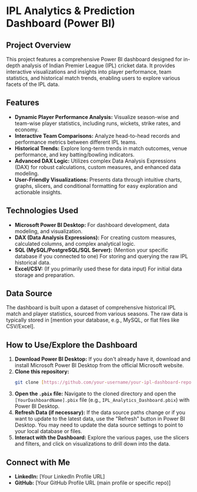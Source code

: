 # IPL Analytics & Prediction Dashboard (Power BI)

## Project Overview

This project features a comprehensive Power BI dashboard designed for in-depth analysis of Indian Premier League (IPL) cricket data. It provides interactive visualizations and insights into player performance, team statistics, and historical match trends, enabling users to explore various facets of the IPL data.

## Features

* **Dynamic Player Performance Analysis:** Visualize season-wise and team-wise player statistics, including runs, wickets, strike rates, and economy.
* **Interactive Team Comparisons:** Analyze head-to-head records and performance metrics between different IPL teams.
* **Historical Trends:** Explore long-term trends in match outcomes, venue performance, and key batting/bowling indicators.
* **Advanced DAX Logic:** Utilizes complex Data Analysis Expressions (DAX) for robust calculations, custom measures, and enhanced data modeling.
* **User-Friendly Visualizations:** Presents data through intuitive charts, graphs, slicers, and conditional formatting for easy exploration and actionable insights.

## Technologies Used

* **Microsoft Power BI Desktop:** For dashboard development, data modeling, and visualization.
* **DAX (Data Analysis Expressions):** For creating custom measures, calculated columns, and complex analytical logic.
* **SQL (MySQL/PostgreSQL/SQL Server):** (Mention your specific database if you connected to one) For storing and querying the raw IPL historical data.
* **Excel/CSV:** (If you primarily used these for data input) For initial data storage and preparation.

## Data Source

The dashboard is built upon a dataset of comprehensive historical IPL match and player statistics, sourced from various seasons. The raw data is typically stored in [mention your database, e.g., MySQL, or flat files like CSV/Excel].

## How to Use/Explore the Dashboard

1.  **Download Power BI Desktop:** If you don't already have it, download and install Microsoft Power BI Desktop from the official Microsoft website.
2.  **Clone this repository:**
    ```bash
    git clone [https://github.com/your-username/your-ipl-dashboard-repo.git](https://github.com/your-username/your-ipl-dashboard-repo.git)
    ```
3.  **Open the `.pbix` file:** Navigate to the cloned directory and open the `[YourDashboardName].pbix` file (e.g., `IPL_Analytics_Dashboard.pbix`) with Power BI Desktop.
4.  **Refresh Data (if necessary):** If the data source paths change or if you want to update to the latest data, use the "Refresh" button in Power BI Desktop. You may need to update the data source settings to point to your local database or files.
5.  **Interact with the Dashboard:** Explore the various pages, use the slicers and filters, and click on visualizations to drill down into the data.

## Connect with Me

* **LinkedIn:** [Your LinkedIn Profile URL]
* **GitHub:** [Your GitHub Profile URL (main profile or specific repo)]
